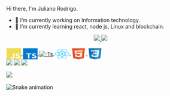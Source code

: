 Hi there, I'm Juliano Rodrigo.

- 🔭 I’m currently working on Information technology.
- 🌱 I’m currently learning react, node js, Linux and blockchain.

<div class= "container" align="center">
  <a href="https://github.com/Julian01001111">
  <img height="180em" src="https://github-readme-stats.vercel.app/api?username=Julian01001111&show_icons=true&theme=dracula&include_all_commits=true&count_private=true"/>
  <img height="180em" src="https://github-readme-stats.vercel.app/api/top-langs/?username=Julian01001111&layout=compact&langs_count=7&theme=dracula"/>
</div>
<div style="display: inline_block"><br>
    <img align="center" alt="-Js" height="30" width="40" src="https://raw.githubusercontent.com/devicons/devicon/master/icons/javascript/javascript-plain.svg">
    <img align="center" alt="-Ts" height="30" width="40" src="https://raw.githubusercontent.com/devicons/devicon/master/icons/typescript/typescript-plain.svg">
    <img align="center" alt="-Ts" height="30" width="40" src="https://cdn.jsdelivr.net/gh/devicons/devicon/icons/linux/linux-original.svg">
    <img align="center" alt="-React" height="30" width="40" src="https://raw.githubusercontent.com/devicons/devicon/master/icons/react/react-original.svg">
    <img align="center" alt="-HTML" height="30" width="40" src="https://raw.githubusercontent.com/devicons/devicon/master/icons/html5/html5-original.svg">
    <img align="center" alt="-CSS" height="30" width="40" src="https://raw.githubusercontent.com/devicons/devicon/master/icons/css3/css3-original.svg">
</div>


<div> 
  <a href="https://www.youtube.com/channel/UCbfeEuMZsvPZecdsR01g-Mw" target="_blank"><img src="https://img.shields.io/badge/YouTube-FF0000?style=for-the-badge&logo=youtube&logoColor=white" target="_blank"></a>
  <a href="https://www.instagram.com/julianorodrigo6/" target="_blank"><img src="https://img.shields.io/badge/-Instagram-%23E4405F?style=for-the-badge&logo=instagram&logoColor=white" target="_blank"></a>
 <a href="discord" target="_blank"><img src="https://img.shields.io/badge/Discord-7289DA?style=for-the-badge&logo=discord&logoColor=white" target="_blank"></a>

<a href="https://www.linkedin.com/in/juliano-rodrigo-88a1a1168/" target="_blank"><img src="https://img.shields.io/badge/-LinkedIn-%230077B5?style=for-the-badge&logo=linkedin&logoColor=white" target="_blank"></a>

  ![Snake animation](https://github.com/Julian01001111/Julian01001111/blob/output/github-contribution-grid-snake.svg)
</div>
<!--https://github.com/Julian01001111/Julian01001111/blob/output/github-contribution-grid-snake.svg-->
  <!--https://github.com/Julian01001111/Julian01001111/blob/main/.github/workflows/main.yml-->
